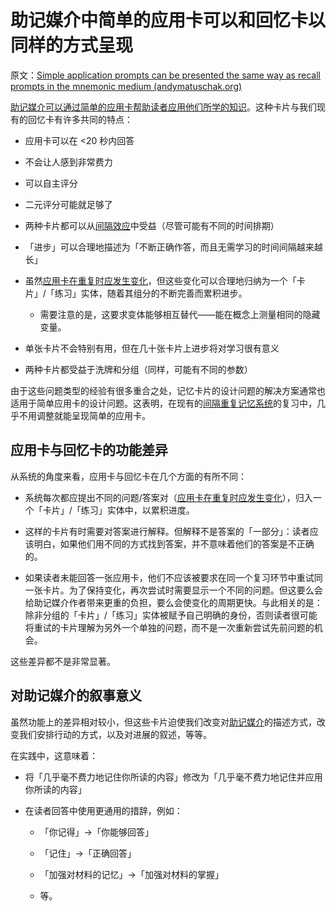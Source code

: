 # 助记媒介中简单的应用卡可以和回忆卡以同样的方式呈现

原文：[Simple application prompts can be presented the same way as recall prompts in the mnemonic medium (andymatuschak.org)](https://notes.andymatuschak.org/z7G53bg3it1M673EPpYfNfufbzyRqqKBkt3oZ)

[助记媒介可以通过简单的应用卡帮助读者应用他们所学的知识](https://notes.andymatuschak.org/z6Y8xDS2AJyE1d34X99y14Sk1A7YCNas5kFjA)。这种卡片与我们现有的回忆卡有许多共同的特点：

- 应用卡可以在 <20 秒内回答

- 不会让人感到非常费力

- 可以自主评分

- 二元评分可能就足够了 

- 两种卡片都可以从[间隔效应](https://notes.andymatuschak.org/z5oCe7JTrkYfmb6SHE4n5HxisE7PdwS6nmXEw)中受益（尽管可能有不同的时间排期）

- 「进步」可以合理地描述为「不断正确作答，而且无需学习的时间间隔越来越长」

- 虽然[应用卡在重复时应发生变化](https://notes.andymatuschak.org/z7hqxNNJkeS2eta2eVaUx7cGB27axq2bw3h2y)，但这些变化可以合理地归纳为一个「卡片」/「练习」实体，随着其组分的不断完善而累积进步。

  - 需要注意的是，这要求变体能够相互替代——能在概念上测量相同的隐藏变量。

- 单张卡片不会特别有用，但在几十张卡片上进步将对学习很有意义

- 两种卡片都受益于洗牌和分组（同样，可能有不同的参数）

由于这些问题类型的经验有很多重合之处，记忆卡片的设计问题的解决方案通常也适用于简单应用卡的设计问题。这表明，在现有的[间隔重复记忆系统](https://notes.andymatuschak.org/z4eXdSMJFv2qVGXSUEKH4vdcHBrLHcFY1ZGfC)的复习中，几乎不用调整就能呈现简单的应用卡。

## 应用卡与回忆卡的功能差异

从系统的角度来看，应用卡与回忆卡在几个方面的有所不同：

- 系统每次都应提出不同的问题/答案对（[应用卡在重复时应发生变化](https://notes.andymatuschak.org/z7hqxNNJkeS2eta2eVaUx7cGB27axq2bw3h2y)），归入一个「卡片」/「练习」实体中，以累积进度。

- 这样的卡片有时需要对答案进行解释。但解释不是答案的「一部分」：读者应该明白，如果他们用不同的方式找到答案，并不意味着他们的答案是不正确的。

- 如果读者未能回答一张应用卡，他们不应该被要求在同一个复习环节中重试同一张卡片。为了保持变化，再次尝试时需要显示一个不同的问题。但这要么会给助记媒介作者带来更重的负担，要么会使变化的周期更快。与此相关的是：除非分组的「卡片」/「练习」实体被赋予自己明确的身份，否则读者很可能将重试的卡片理解为另外一个单独的问题，而不是一次重新尝试先前问题的机会。

这些差异都不是非常显著。

## 对助记媒介的叙事意义

虽然功能上的差异相对较小，但这些卡片迫使我们改变对[助记媒介](https://notes.andymatuschak.org/z4rRX3qwSSJRsEkdXKwH2shamgHNeRthrMLiF)的描述方式，改变我们安排行动的方式，以及对进展的叙述，等等。

在实践中，这意味着：

- 将「几乎毫不费力地记住你所读的内容」修改为「几乎毫不费力地记住并应用你所读的内容」

- 在读者回答中使用更通用的措辞，例如：

  - 「你记得」->「你能够回答」

  - 「记住」->「正确回答」

  - 「加强对材料的记忆」->「加强对材料的掌握」

  - 等。